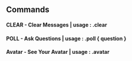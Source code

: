

## __Commands__

#### CLEAR - Clear Messages | usage : .clear

#### POLL - Ask Questions | usage : .poll { question }

#### Avatar - See Your Avatar | usage : .avatar
